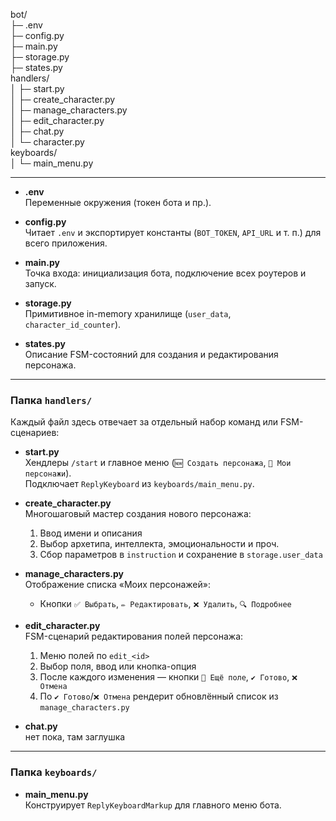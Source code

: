 bot/  
├─ .env  
├─ config.py  
├─ main.py  
├─ storage.py  
├─ states.py  
handlers/  
│  ├─ start.py  
│  ├─ create_character.py  
│  ├─ manage_characters.py  
│  ├─ edit_character.py  
│  ├─ chat.py  
│  └─ character.py  
keyboards/  
│  └─ main_menu.py  

---

- **.env**  
  Переменные окружения (токен бота и пр.).

- **config.py**  
  Читает `.env` и экспортирует константы (`BOT_TOKEN`, `API_URL` и т. п.) для всего приложения.

- **main.py**  
  Точка входа: инициализация бота, подключение всех роутеров и запуск.

- **storage.py**  
  Примитивное in-memory хранилище (`user_data`, `character_id_counter`).

- **states.py**  
  Описание FSM-состояний для создания и редактирования персонажа.

---

### Папка `handlers/`

Каждый файл здесь отвечает за отдельный набор команд или FSM-сценариев:

- **start.py**  
  Хендлеры `/start` и главное меню (`🆕 Создать персонажа`, `📁 Мои персонажи`).  
  Подключает `ReplyKeyboard` из `keyboards/main_menu.py`.

- **create_character.py**  
  Многошаговый мастер создания нового персонажа:  
  1. Ввод имени и описания  
  2. Выбор архетипа, интеллекта, эмоциональности и проч.  
  3. Сбор параметров в `instruction` и сохранение в `storage.user_data`

- **manage_characters.py**  
  Отображение списка «Моих персонажей»:  
  - Кнопки `✅ Выбрать`, `✏️ Редактировать`, `❌ Удалить`, `🔍 Подробнее`  

- **edit_character.py**  
  FSM-сценарий редактирования полей персонажа:  
  1. Меню полей по `edit_<id>`  
  2. Выбор поля, ввод или кнопка-опция  
  3. После каждого изменения — кнопки `🔁 Ещё поле`, `✔️ Готово`, `❌ Отмена`  
  4. По `✔️ Готово`/`❌ Отмена` рендерит обновлённый список из `manage_characters.py`

- **chat.py**  
    нет пока, там заглушка


---

### Папка `keyboards/`

- **main_menu.py**  
  Конструирует `ReplyKeyboardMarkup` для главного меню бота.